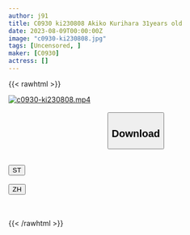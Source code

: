 ```yaml
---
author: j91
title: C0930 ki230808 Akiko Kurihara 31years old
date: 2023-08-09T00:00:00Z
image: "c0930-ki230808.jpg"
tags: [Uncensored, ]
maker: [C0930]
actress: []
---
```



{{< rawhtml >}}

<div class="video" data-videoid="Xg30o2A7VOfXK0">
    <a href="javascript:;">
        <img src="https://my.j91.asia/posts/c0930-ki230808/c0930-ki230808.jpg" width="WIDTH" height="HEIGHT" alt="c0930-ki230808.mp4" loading="lazy">
    </a>
</div>

<script type="text/javascript" src="https://j91.asia/asset/on-demand-st.js"></script>

<br>
  <link rel="stylesheet" href="https://j91.asia/asset/bs5.css">
  
  <center>
  <button class="btn btn-primary" type="button" data-bs-toggle="collapse" data-bs-target=".multi-collapse" aria-expanded="false" aria-controls="multiCollapseExample1 multiCollapseExample2"><h2>Download</h2></button></center>
</p>
<div class="row">
  <div class="col">
    <div class="collapse multi-collapse" id="multiCollapseExample1">
      <div class="card card-body">
	      	      <br>
<div class="buttons">  
<a href="https://streamtape.to/v/Xg30o2A7VOfXK0"><button class="btn-hover color-3"><i class="fa fa-download"></i> ST</button></a></div>
    </div>
  </div>
</div>
  <div class="col">
    <div class="collapse multi-collapse" id="multiCollapseExample2">
      <div class="card card-body">
	      <br>
<div class="buttons">
    <a href="https://lylxan.com/b8b87ktgnuwv"><button class="btn-hover color-9"><i class="fa fa-download"></i> ZH</button></a></div>
<br><br>
      </div>
    </div>
  </div>
</div>

{{< /rawhtml >}}